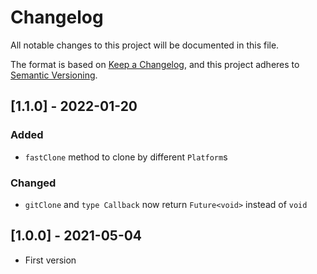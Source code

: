 # Changelog

All notable changes to this project will be documented in this file.

The format is based on [Keep a Changelog](https://keepachangelog.com/en/1.0.0/),
and this project adheres to [Semantic Versioning](https://semver.org/spec/v2.0.0.html).

## [1.1.0] - 2022-01-20

### Added

- `fastClone` method to clone by different `Platform`s

### Changed

- `gitClone` and `type Callback` now return `Future<void>` instead of `void`

## [1.0.0] - 2021-05-04

- First version
